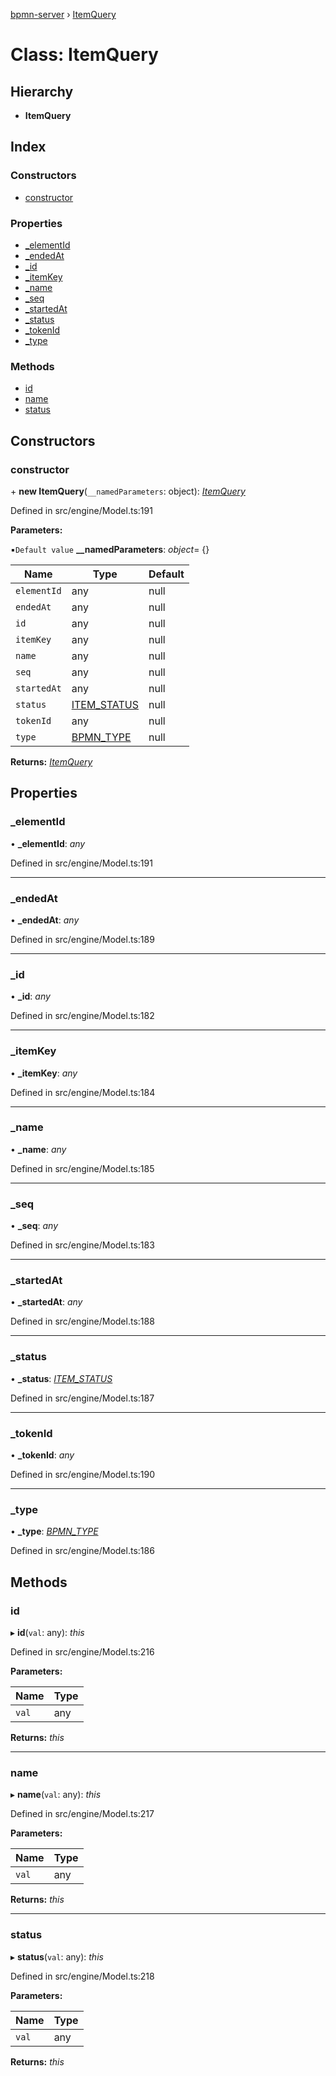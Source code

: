 [bpmn-server](../README.md) › [ItemQuery](itemquery.md)

# Class: ItemQuery

## Hierarchy

* **ItemQuery**

## Index

### Constructors

* [constructor](itemquery.md#constructor)

### Properties

* [_elementId](itemquery.md#_elementid)
* [_endedAt](itemquery.md#_endedat)
* [_id](itemquery.md#_id)
* [_itemKey](itemquery.md#_itemkey)
* [_name](itemquery.md#_name)
* [_seq](itemquery.md#_seq)
* [_startedAt](itemquery.md#_startedat)
* [_status](itemquery.md#_status)
* [_tokenId](itemquery.md#_tokenid)
* [_type](itemquery.md#_type)

### Methods

* [id](itemquery.md#id)
* [name](itemquery.md#name)
* [status](itemquery.md#status)

## Constructors

###  constructor

\+ **new ItemQuery**(`__namedParameters`: object): *[ItemQuery](itemquery.md)*

Defined in src/engine/Model.ts:191

**Parameters:**

▪`Default value`  **__namedParameters**: *object*= {}

Name | Type | Default |
------ | ------ | ------ |
`elementId` | any | null |
`endedAt` | any | null |
`id` | any | null |
`itemKey` | any | null |
`name` | any | null |
`seq` | any | null |
`startedAt` | any | null |
`status` | [ITEM_STATUS](../enums/item_status.md) | null |
`tokenId` | any | null |
`type` | [BPMN_TYPE](../enums/bpmn_type.md) | null |

**Returns:** *[ItemQuery](itemquery.md)*

## Properties

###  _elementId

• **_elementId**: *any*

Defined in src/engine/Model.ts:191

___

###  _endedAt

• **_endedAt**: *any*

Defined in src/engine/Model.ts:189

___

###  _id

• **_id**: *any*

Defined in src/engine/Model.ts:182

___

###  _itemKey

• **_itemKey**: *any*

Defined in src/engine/Model.ts:184

___

###  _name

• **_name**: *any*

Defined in src/engine/Model.ts:185

___

###  _seq

• **_seq**: *any*

Defined in src/engine/Model.ts:183

___

###  _startedAt

• **_startedAt**: *any*

Defined in src/engine/Model.ts:188

___

###  _status

• **_status**: *[ITEM_STATUS](../enums/item_status.md)*

Defined in src/engine/Model.ts:187

___

###  _tokenId

• **_tokenId**: *any*

Defined in src/engine/Model.ts:190

___

###  _type

• **_type**: *[BPMN_TYPE](../enums/bpmn_type.md)*

Defined in src/engine/Model.ts:186

## Methods

###  id

▸ **id**(`val`: any): *this*

Defined in src/engine/Model.ts:216

**Parameters:**

Name | Type |
------ | ------ |
`val` | any |

**Returns:** *this*

___

###  name

▸ **name**(`val`: any): *this*

Defined in src/engine/Model.ts:217

**Parameters:**

Name | Type |
------ | ------ |
`val` | any |

**Returns:** *this*

___

###  status

▸ **status**(`val`: any): *this*

Defined in src/engine/Model.ts:218

**Parameters:**

Name | Type |
------ | ------ |
`val` | any |

**Returns:** *this*
